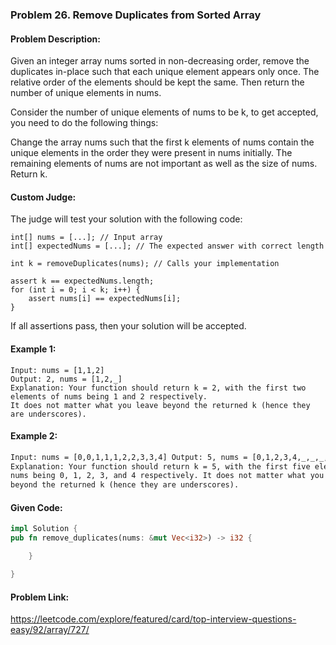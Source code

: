 ### Problem 26. Remove Duplicates from Sorted Array

#### Problem Description:

Given an integer array nums sorted in non-decreasing order, remove the duplicates in-place such that each unique element appears only once. The relative order of the elements should be kept the same. Then return the number of unique elements in nums.

Consider the number of unique elements of nums to be k, to get accepted, you need to do the following things:

Change the array nums such that the first k elements of nums contain the unique elements in the order they were present in nums initially. The remaining elements of nums are not important as well as the size of nums.
Return k.

#### Custom Judge:

The judge will test your solution with the following code:

```
int[] nums = [...]; // Input array
int[] expectedNums = [...]; // The expected answer with correct length

int k = removeDuplicates(nums); // Calls your implementation

assert k == expectedNums.length;
for (int i = 0; i < k; i++) {
    assert nums[i] == expectedNums[i];
}
```

If all assertions pass, then your solution will be accepted.

#### Example 1:

```
Input: nums = [1,1,2]
Output: 2, nums = [1,2,_]
Explanation: Your function should return k = 2, with the first two elements of nums being 1 and 2 respectively.
It does not matter what you leave beyond the returned k (hence they are underscores).
```

#### Example 2:

```html
Input: nums = [0,0,1,1,1,2,2,3,3,4] Output: 5, nums = [0,1,2,3,4,_,_,_,_,_]
Explanation: Your function should return k = 5, with the first five elements of
nums being 0, 1, 2, 3, and 4 respectively. It does not matter what you leave
beyond the returned k (hence they are underscores).
```

#### Given Code:

```rust
impl Solution {
pub fn remove_duplicates(nums: &mut Vec<i32>) -> i32 {

    }

}
```

#### Problem Link:

https://leetcode.com/explore/featured/card/top-interview-questions-easy/92/array/727/
